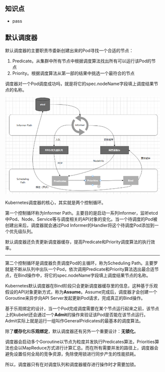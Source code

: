 ## **知识点**
- pass

## **默认调度器**

默认调度器的主要职责市委新创建出来的Pod寻找一个合适的节点：
1. Predicate。从集群中所有节点中根据调度算法找出所有可以运行该Pod的节点
2. Priority。根据调度算法从第一部的结果中挑选一个最符合的节点

调度器对一个Pod调度成功吗，就是将它的spec.nodeName字段填上调度结果节点的名称。

![调度](./images/调度.png)

Kubernetes调度器的核心，其实就是两个控制循环。

第一个控制循环称为Informer Path。主要目的是启动一系列Informer，监听etcd中Pod、Node、Service等与调度相关的API对象的变化。当一个待调度的Pod被创建出来后，调度器就会通过Pod Informer的Handler将这个待调度Pod添加到一个优先级队列。

默认调度器还负责更新调度器缓存，提高Predicate和Priority调度算法的执行效率。

****

第二个控制循环是调度器负责调度Pod的主循环，称为Scheduling Path。主要罗就是不断从队列中出队一个Pod，依次调用Predicate和Priority算法选出最合适节点，在Bind操作中，将它的spec.nodeName字段填上调度结果节点的名称。

Kubernetes默认调度器在Bind阶段只会更新调度器缓存里的信息，这种基于乐观假设的API对象更新方式，称为**Assume**。Assume完成后，调度器才会创建一个Goroutine来异步向API Server发起更新Pod请求，完成真正的Bind操作。

基于乐观绑定的设计，当一个Pod完成调度需要在某个节点运行起来之前，该节点上的kubelet还会通过一个**Admit**的操作来验证该Pod是否能在该节点运行。
Admit实际上就是运行一组叫作GeneralPridicates的最基本的调度算法。

除了**缓存化**和**乐观绑定**，默认调度器还有另外一个重要设计：**无锁化**。

调度器会启动多个Goroutine以节点为粒度并发执行Predicates算法，Priorities算法也会以MapReduce方式进行计算汇总。而在所有需要并发的路径上，调度器会避免设置任何全局的竞争资源，免除使用锁进行同步产生的性能损耗。

所以，调度器只有在对调度队列和调度器缓存进行操作时才需要加锁。
